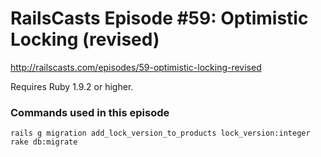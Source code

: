 # RailsCasts Episode #59: Optimistic Locking (revised)

http://railscasts.com/episodes/59-optimistic-locking-revised

Requires Ruby 1.9.2 or higher.


### Commands used in this episode

```
rails g migration add_lock_version_to_products lock_version:integer
rake db:migrate
```
